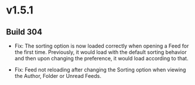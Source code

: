 # v1.5.1

## Build 304

- Fix: The sorting option is now loaded correctly when opening a Feed for the first time. Previously, it would load with the default sorting behavior and then upon changing the preference, it would load according to that.

- Fix: Feed not reloading after changing the Sorting option when viewing the Author, Folder or Unread Feeds.
